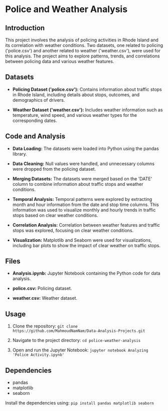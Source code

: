 # Police and Weather Analysis

## Introduction
This project involves the analysis of policing activities in Rhode Island and its correlation with weather conditions. Two datasets, one related to policing ('police.csv') and another related to weather ('weather.csv'), were used for this analysis. The project aims to explore patterns, trends, and correlations between policing data and various weather features.

## Datasets
- **Policing Dataset ('police.csv'):** Contains information about traffic stops in Rhode Island, including details about stops, outcomes, and demographics of drivers.

- **Weather Dataset ('weather.csv'):** Includes weather information such as temperature, wind speed, and various weather types for the corresponding dates.

## Code and Analysis
- **Data Loading:** The datasets were loaded into Python using the pandas library.

- **Data Cleaning:** Null values were handled, and unnecessary columns were dropped from the policing dataset.

- **Merging Datasets:** The datasets were merged based on the 'DATE' column to combine information about traffic stops and weather conditions.

- **Temporal Analysis:** Temporal patterns were explored by extracting month and hour information from the date and stop time columns. This information was used to visualize monthly and hourly trends in traffic stops based on clear weather conditions.

- **Correlation Analysis:** Correlation between weather features and traffic stops was explored, focusing on clear weather conditions.

- **Visualization:** Matplotlib and Seaborn were used for visualizations, including bar plots to show the impact of clear weather on traffic stops.

## Files
- **Analysis.ipynb:** Jupyter Notebook containing the Python code for data analysis.

- **police.csv:** Policing dataset.

- **weather.csv:** Weather dataset.

## Usage
1. Clone the repository: `git clone https://github.com/MahmoudNamNam/Data-Analysis-Projects.git`

2. Navigate to the project directory: `cd police-weather-analysis`

3. Open and run the Jupyter Notebook: `jupyter notebook Analyzing 'Police Activity.ipynb'`

## Dependencies
- pandas
- matplotlib
- seaborn

Install the dependencies using: `pip install pandas matplotlib seaborn`

